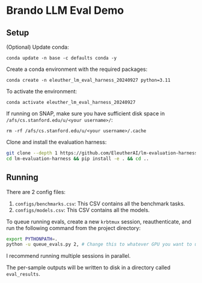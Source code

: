 # Brando LLM Eval Demo


## Setup

(Optional) Update conda:

`conda update -n base -c defaults conda -y`

Create a conda environment with the required packages:

`conda create -n eleuther_lm_eval_harness_20240927 python=3.11`

To activate the environment:

`conda activate eleuther_lm_eval_harness_20240927`

If running on SNAP, make sure you have sufficient disk space in `/afs/cs.stanford.edu/u/<your username>/`:

`rm -rf /afs/cs.stanford.edu/u/<your username>/.cache`

Clone and install the evaluation harness:

```bash
git clone --depth 1 https://github.com/EleutherAI/lm-evaluation-harness
cd lm-evaluation-harness && pip install -e . && cd ..
```

## Running

There are 2 config files: 

1. `configs/benchmarks.csv`: This CSV contains all the benchmark tasks.
2. `configs/models.csv`: This CSV contains all the models.

To queue running evals, create a new `krbtmux` session, reauthenticate, and run the following command
from the project directory:

```bash
export PYTHONPATH=.
python -u queue_evals.py 2, # Change this to whatever GPU you want to use.
```

I recommend running multiple sessions in parallel.

The per-sample outputs will be written to disk in a directory called `eval_results`.